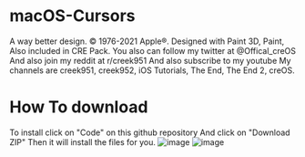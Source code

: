 # macOS-Cursors
A way better design. © 1976-2021 Apple®.  Designed with Paint 3D, Paint, Also included in CRE Pack. You also can follow my twitter at @Offical_creOS And also join my reddit at r/creek951 And also subscribe to my youtube My channels are creek951, creek952, iOS Tutorials, The End, The End 2, creOS.
# How To download 
To install click on "Code" on this github repository And click on "Download ZIP" Then it will install the files for you.
![image](https://user-images.githubusercontent.com/86686718/128577685-c57cc7b4-8b2f-49c4-ad7f-228aad3025db.png)
![image](https://user-images.githubusercontent.com/86686718/128578167-a1d38ded-8b52-486f-ae91-32a231372380.png)
